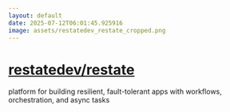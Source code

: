 ```yaml
---
layout: default
date: 2025-07-12T06:01:45.925916
image: assets/restatedev_restate_cropped.png
---
```


# [restatedev/restate](https://github.com/restatedev/restate)

platform for building resilient, fault-tolerant apps with workflows, orchestration, and async tasks
